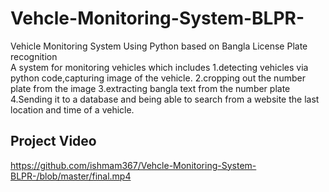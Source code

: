 # Vehcle-Monitoring-System-BLPR-
Vehicle Monitoring System Using Python based on Bangla License Plate recognition  
A system for monitoring vehicles which includes 
1.detecting vehicles via python code,capturing image of the vehicle.
2.cropping out the number plate from the image
3.extracting bangla text from the number plate
4.Sending it to a database and being able to search from a website the last location and time of a vehicle.

## Project Video

<https://github.com/ishmam367/Vehcle-Monitoring-System-BLPR-/blob/master/final.mp4>



